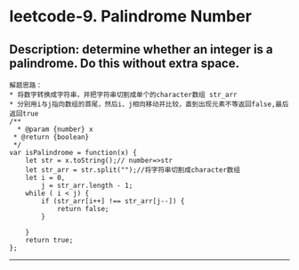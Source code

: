leetcode-9. Palindrome Number <br>
====
Description: determine whether an integer is a palindrome. Do this without extra space. <br>
---
    解题思路：
    * 将数字转换成字符串，并把字符串切割成单个的character数组 str_arr
    * 分别用i与j指向数组的首尾，然后i、j相向移动并比较，直到出现元素不等返回false,最后返回true
    /**
      * @param {number} x
     * @return {boolean}
     */
    var isPalindrome = function(x) {
        let str = x.toString();// number=>str
        let str_arr = str.split("");//将字符串切割成character数组
        let i = 0,
            j = str_arr.length - 1;
        while ( i < j) {
            if (str_arr[i++] !== str_arr[j--]) {
                return false;
            }

        }
        return true;
    };
---
